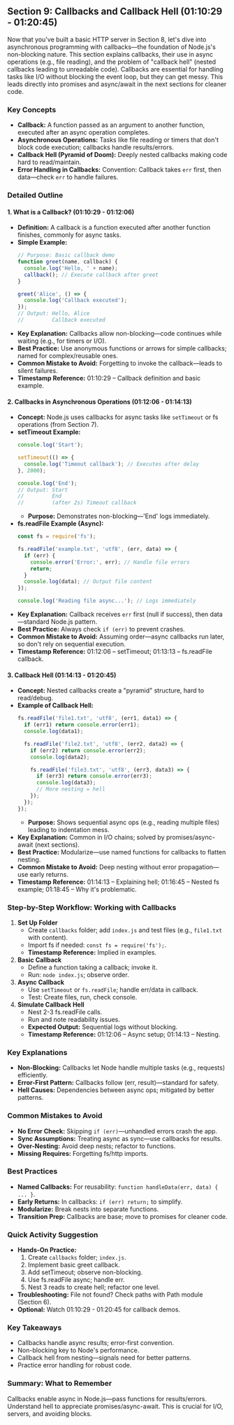 ## Section 9: Callbacks and Callback Hell (01:10:29 - 01:20:45)

Now that you've built a basic HTTP server in Section 8, let's dive into asynchronous programming with callbacks—the foundation of Node.js's non-blocking nature. This section explains callbacks, their use in async operations (e.g., file reading), and the problem of "callback hell" (nested callbacks leading to unreadable code). Callbacks are essential for handling tasks like I/O without blocking the event loop, but they can get messy. This leads directly into promises and async/await in the next sections for cleaner code.

### Key Concepts
- **Callback:** A function passed as an argument to another function, executed after an async operation completes.
- **Asynchronous Operations:** Tasks like file reading or timers that don't block code execution; callbacks handle results/errors.
- **Callback Hell (Pyramid of Doom):** Deeply nested callbacks making code hard to read/maintain.
- **Error Handling in Callbacks:** Convention: Callback takes `err` first, then data—check `err` to handle failures.

### Detailed Outline

#### 1. What is a Callback? (01:10:29 - 01:12:06)
- **Definition:** A callback is a function executed after another function finishes, commonly for async tasks.
- **Simple Example:**
  ```javascript
  // Purpose: Basic callback demo
  function greet(name, callback) {
    console.log('Hello, ' + name);
    callback(); // Execute callback after greet
  }

  greet('Alice', () => {
    console.log('Callback executed');
  });
  // Output: Hello, Alice
  //         Callback executed
  ```
- **Key Explanation:** Callbacks allow non-blocking—code continues while waiting (e.g., for timers or I/O).
- **Best Practice:** Use anonymous functions or arrows for simple callbacks; named for complex/reusable ones.
- **Common Mistake to Avoid:** Forgetting to invoke the callback—leads to silent failures.
- **Timestamp Reference:** 01:10:29 – Callback definition and basic example.

#### 2. Callbacks in Asynchronous Operations (01:12:06 - 01:14:13)
- **Concept:** Node.js uses callbacks for async tasks like `setTimeout` or fs operations (from Section 7).
- **setTimeout Example:**
  ```javascript
  console.log('Start');

  setTimeout(() => {
    console.log('Timeout callback'); // Executes after delay
  }, 2000);

  console.log('End');
  // Output: Start
  //         End
  //         (after 2s) Timeout callback
  ```
  - **Purpose:** Demonstrates non-blocking—'End' logs immediately.
- **fs.readFile Example (Async):**
  ```javascript
  const fs = require('fs');

  fs.readFile('example.txt', 'utf8', (err, data) => {
    if (err) {
      console.error('Error:', err); // Handle file errors
      return;
    }
    console.log(data); // Output file content
  });

  console.log('Reading file async...'); // Logs immediately
  ```
- **Key Explanation:** Callback receives `err` first (null if success), then data—standard Node.js pattern.
- **Best Practice:** Always check `if (err)` to prevent crashes.
- **Common Mistake to Avoid:** Assuming order—async callbacks run later, so don't rely on sequential execution.
- **Timestamp Reference:** 01:12:06 – setTimeout; 01:13:13 – fs.readFile callback.

#### 3. Callback Hell (01:14:13 - 01:20:45)
- **Concept:** Nested callbacks create a "pyramid" structure, hard to read/debug.
- **Example of Callback Hell:**
  ```javascript
  fs.readFile('file1.txt', 'utf8', (err1, data1) => {
    if (err1) return console.error(err1);
    console.log(data1);

    fs.readFile('file2.txt', 'utf8', (err2, data2) => {
      if (err2) return console.error(err2);
      console.log(data2);

      fs.readFile('file3.txt', 'utf8', (err3, data3) => {
        if (err3) return console.error(err3);
        console.log(data3);
        // More nesting = hell
      });
    });
  });
  ```
  - **Purpose:** Shows sequential async ops (e.g., reading multiple files) leading to indentation mess.
- **Key Explanation:** Common in I/O chains; solved by promises/async-await (next sections).
- **Best Practice:** Modularize—use named functions for callbacks to flatten nesting.
- **Common Mistake to Avoid:** Deep nesting without error propagation—use early returns.
- **Timestamp Reference:** 01:14:13 – Explaining hell; 01:16:45 – Nested fs example; 01:18:45 – Why it's problematic.

### Step-by-Step Workflow: Working with Callbacks
1. **Set Up Folder**
   - Create `callbacks` folder; add `index.js` and test files (e.g., `file1.txt` with content).
   - Import fs if needed: `const fs = require('fs');`.
   - **Timestamp Reference:** Implied in examples.
2. **Basic Callback**
   - Define a function taking a callback; invoke it.
   - Run: `node index.js`; observe order.
3. **Async Callback**
   - Use `setTimeout` or `fs.readFile`; handle err/data in callback.
   - Test: Create files, run, check console.
4. **Simulate Callback Hell**
   - Nest 2-3 fs.readFile calls.
   - Run and note readability issues.
   - **Expected Output:** Sequential logs without blocking.
   - **Timestamp Reference:** 01:12:06 – Async setup; 01:14:13 – Nesting.

### Key Explanations
- **Non-Blocking:** Callbacks let Node handle multiple tasks (e.g., requests) efficiently.
- **Error-First Pattern:** Callbacks follow (err, result)—standard for safety.
- **Hell Causes:** Dependencies between async ops; mitigated by better patterns.

### Common Mistakes to Avoid
- **No Error Check:** Skipping `if (err)`—unhandled errors crash the app.
- **Sync Assumptions:** Treating async as sync—use callbacks for results.
- **Over-Nesting:** Avoid deep nests; refactor to functions.
- **Missing Requires:** Forgetting fs/http imports.

### Best Practices
- **Named Callbacks:** For reusability: `function handleData(err, data) { ... }`.
- **Early Returns:** In callbacks: `if (err) return;` to simplify.
- **Modularize:** Break nests into separate functions.
- **Transition Prep:** Callbacks are base; move to promises for cleaner code.

### Quick Activity Suggestion
- **Hands-On Practice:**
  1. Create `callbacks` folder; `index.js`.
  2. Implement basic greet callback.
  3. Add setTimeout; observe non-blocking.
  4. Use fs.readFile async; handle err.
  5. Nest 3 reads to create hell; refactor one level.
- **Troubleshooting:** File not found? Check paths with Path module (Section 6).
- **Optional:** Watch 01:10:29 - 01:20:45 for callback demos.

### Key Takeaways
- Callbacks handle async results; error-first convention.
- Non-blocking key to Node's performance.
- Callback hell from nesting—signals need for better patterns.
- Practice error handling for robust code.

### Summary: What to Remember
Callbacks enable async in Node.js—pass functions for results/errors. Understand hell to appreciate promises/async-await. This is crucial for I/O, servers, and avoiding blocks.
